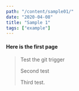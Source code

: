 ```yaml
---
path: "/content/sample01/"
date: "2020-04-08"
title: "Sample 1"
tags: ["example"]
---
```


#### Here is the first page


> Test the git trigger
> 
> Second test
> 
> Third test.

